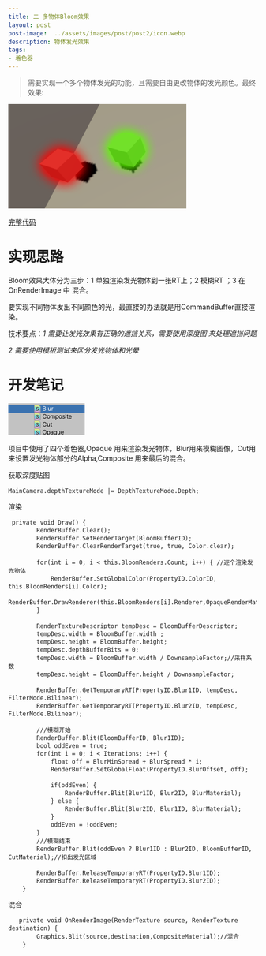 ```yaml
---
title: 二 多物体Bloom效果
layout: post
post-image:  ../assets/images/post/post2/icon.webp
description: 物体发光效果
tags:
- 着色器
---
```




>   需要实现一个多个物体发光的功能，且需要自由更改物体的发光颜色。最终效果:

![final](../assets/images/post/post2/final.png)

[完整代码](https://github.com/boomxiao/Bloom/)

# 实现思路

Bloom效果大体分为三步：1 单独渲染发光物体到一张RT上；2 模糊RT ；3 在 OnRenderImage 中 混合。

要实现不同物体发出不同颜色的光，最直接的办法就是用CommandBuffer直接渲染。

技术要点：*1 需要让发光效果有正确的遮挡关系，需要使用深度图                 来处理遮挡问题*   

*2 需要使用模板测试来区分发光物体和光晕*



# 开发笔记

![shaders](../assets/images/post/post2/shaders.png)

项目中使用了四个着色器,Opaque 用来渲染发光物体，Blur用来模糊图像，Cut用来设置发光物体部分的Alpha,Composite 用来最后的混合。



获取深度贴图

```
MainCamera.depthTextureMode |= DepthTextureMode.Depth;
```

渲染

```
 private void Draw() {
        RenderBuffer.Clear();
        RenderBuffer.SetRenderTarget(BloomBufferID);
        RenderBuffer.ClearRenderTarget(true, true, Color.clear);

        for(int i = 0; i < this.BloomRenders.Count; i++) { //逐个渲染发光物体
            RenderBuffer.SetGlobalColor(PropertyID.ColorID, this.BloomRenders[i].Color);
            RenderBuffer.DrawRenderer(this.BloomRenders[i].Renderer,OpaqueRenderMaterial);
        }

        RenderTextureDescriptor tempDesc = BloomBufferDescriptor;
        tempDesc.width = BloomBuffer.width ;
        tempDesc.height = BloomBuffer.height;
        tempDesc.depthBufferBits = 0;
        tempDesc.width = BloomBuffer.width / DownsampleFactor;//采样系数
        tempDesc.height = BloomBuffer.height / DownsampleFactor;

        RenderBuffer.GetTemporaryRT(PropertyID.Blur1ID, tempDesc, FilterMode.Bilinear);
        RenderBuffer.GetTemporaryRT(PropertyID.Blur2ID, tempDesc, FilterMode.Bilinear);

        ///模糊开始
        RenderBuffer.Blit(BloomBufferID, Blur1ID);
        bool oddEven = true;
        for(int i = 0; i < Iterations; i++) {
            float off = BlurMinSpread + BlurSpread * i;
            RenderBuffer.SetGlobalFloat(PropertyID.BlurOffset, off);

            if(oddEven) {
                RenderBuffer.Blit(Blur1ID, Blur2ID, BlurMaterial);
            } else {
                RenderBuffer.Blit(Blur2ID, Blur1ID, BlurMaterial);
            }
            oddEven = !oddEven;
        }
        ///模糊结束
        RenderBuffer.Blit(oddEven ? Blur1ID : Blur2ID, BloomBufferID, CutMaterial);//扣出发光区域

        RenderBuffer.ReleaseTemporaryRT(PropertyID.Blur1ID);
        RenderBuffer.ReleaseTemporaryRT(PropertyID.Blur2ID);
    }
```

混合

```
   private void OnRenderImage(RenderTexture source, RenderTexture destination) {
        Graphics.Blit(source,destination,CompositeMaterial);//混合
    }
```

